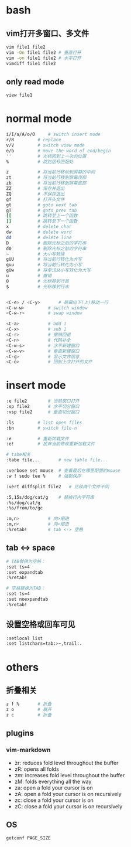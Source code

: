 # bash
## vim打开多窗口、多文件
```bash
vim file1 file2
vim -On file1 file2 # 垂直打开
vim -on file1 file2 # 水平打开
vimdiff file1 file2
```

## only read mode 
```bash
view file1
```

# normal mode
```bash
i/I/a/A/o/O		# switch insert mode
r/R			# replace
v/V			# switch view mode
e/b			# move the word of end/begin
''			# 光标回到上一次的位置
%			# 跳到括号匹配处

z			# 将当前行移动到屏幕的中间
zt			# 将当前行移到屏幕顶部
zb			# 将当前行移到屏幕底部
ZZ			# 保存并退出
ZQ			# 不保存退出
gf			# 打开头文件
gt			# goto next tab
gT			# goto prev tab
[[			# 跳转至上一个函数
]]			# 跳转至下一个函数
x			# delete char
dw			# delete word
dd			# delete line
D			# 删除光标之后的字符串
d0			# 删除光标之前的字符串
~			# 大小写转换
gUU			# 将当前行转化为大写
guu			# 将当前行转化为小写
gUw			# 将单词从小写转化为大写
u			# 撤销
0			# 光标移到行首
$			# 光标移到行末


<C-e> / <C-y>		# 屏幕向下(上)移动一行
<C-w-w>			# switch window
<C-w-r>			# swap window

<C-a>			# add 1
<C-x>			# sub 1
<C-r>			# 撤销回退
<C-n>			# 代码补全
<C-w-s>			# 水平新建窗口
<C-w-v>			# 垂直新建窗口
<C-g>			# 显示文件信息
<C-o>			# 回到上次打开的文件
```

# insert mode
```bash
:e file2		# 当前窗口打开
:sp file2		# 水平切分窗口
:vsp file2		# 垂直切分窗口

:ls			# list open files
:bn			# switch file-n

:e			# 重新加载文件
:e!			# 放弃当前修改重新加载文件

# tabe相关
:tabe file...		# new table file...

:verbose set mouse	# 查看最后在哪里配置的mouse
:w ! sudo tee %		# 强制保存

:vert diffsplit file2	# 比较两个文件不同

:5,15s/dog/cat/g	# 替换行内字符串
:%s/dog/cat/g
:%s/from/to/gc

:m,n>			# 向>缩进
:m,n<			# 向<缩进
:%retab!		# tab <-> 空格
```
## tab <-> space
```bash
# TAB替换为空格：
:set ts=4
:set expandtab
:%retab!

# 空格替换为TAB：
:set ts=4
:set noexpandtab
:%retab!
```


## 设置空格或回车可见
```bash
:setlocal list
:set listchars=tab:>~,trail:.
```

# others
## 折叠相关
```bash
z f %		# 折叠
z o			# 展开
z c			# 折叠
```


## plugins
### vim-markdown
- zr: reduces fold level throughout the buffer
- zR: opens all folds
- zm: increases fold level throughout the buffer
- zM: folds everything all the way
- za: open a fold your cursor is on
- zA: open a fold your cursor is on recursively
- zc: close a fold your cursor is on
- zC: close a fold your cursor is on recursively

## OS
```bash
getconf PAGE_SIZE

```